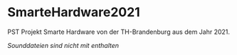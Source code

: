 # SmarteHardware2021
PST Projekt Smarte Hardware von der TH-Brandenburg aus dem Jahr 2021.

_Sounddateien sind nicht mit enthalten_
